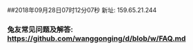 ##2018年09月28日07时12分07秒 新址: 159.65.21.244
### 兔友常见问题及解答: https://github.com/wanggonging/d/blob/w/FAQ.md
